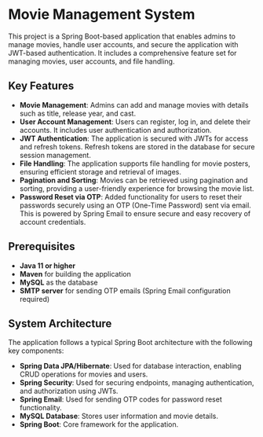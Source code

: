 # Movie Management System

This project is a Spring Boot-based application that enables admins to manage movies, handle user accounts, and secure the application with JWT-based authentication. It includes a comprehensive feature set for managing movies, user accounts, and file handling.

## Key Features

- **Movie Management**: Admins can add and manage movies with details such as title, release year, and cast.
- **User Account Management**: Users can register, log in, and delete their accounts. It includes user authentication and authorization.
- **JWT Authentication**: The application is secured with JWTs for access and refresh tokens. Refresh tokens are stored in the database for secure session management.
- **File Handling**: The application supports file handling for movie posters, ensuring efficient storage and retrieval of images.
- **Pagination and Sorting**: Movies can be retrieved using pagination and sorting, providing a user-friendly experience for browsing the movie list.
- **Password Reset via OTP**: Added functionality for users to reset their passwords securely using an OTP (One-Time Password) sent via email. This is powered by Spring Email to ensure secure and easy recovery of account credentials.

## Prerequisites

- **Java 11 or higher**
- **Maven** for building the application
- **MySQL** as the database
- **SMTP server** for sending OTP emails (Spring Email configuration required)

## System Architecture
The application follows a typical Spring Boot architecture with the following key components:

- **Spring Data JPA/Hibernate**: Used for database interaction, enabling CRUD operations for movies and users.
- **Spring Security**: Used for securing endpoints, managing authentication, and authorization using JWTs.
- **Spring Email**: Used for sending OTP codes for password reset functionality.
- **MySQL Database**: Stores user information and movie details.
- **Spring Boot**: Core framework for the application.
